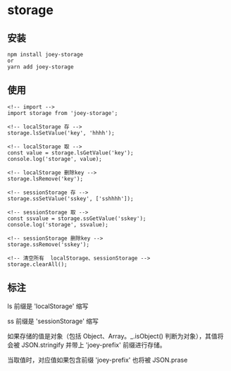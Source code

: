 # storage

## 安装

```
npm install joey-storage
or 
yarn add joey-storage

```

## 使用

```
<!-- import -->
import storage from 'joey-storage';

<!-- localStorage 存 -->
storage.lsSetValue('key', 'hhhh');

<!-- localStorage 取 -->
const value = storage.lsGetValue('key');
console.log('storage', value);

<!-- localStorage 删除key -->
storage.lsRemove('key');

<!-- sessionStorage 存 -->
storage.ssSetValue('sskey', ['sshhhh']);

<!-- sessionStorage 取 -->
const ssvalue = storage.ssGetValue('sskey');
console.log('storage', ssvalue);

<!-- sessionStorage 删除key -->
storage.ssRemove('sskey');

<!-- 清空所有  localStorage、sessionStorage -->
storage.clearAll();

```

## 标注

ls 前缀是 'localStorage' 缩写

ss 前缀是 'sessionStorage' 缩写

如果存储的值是对象（包括 Object、Array。_.isObject() 判断为对象），其值将会被 JSON.stringify 并带上 'joey-prefix' 前缀进行存储。

当取值时，对应值如果包含前缀 'joey-prefix' 也将被 JSON.prase
